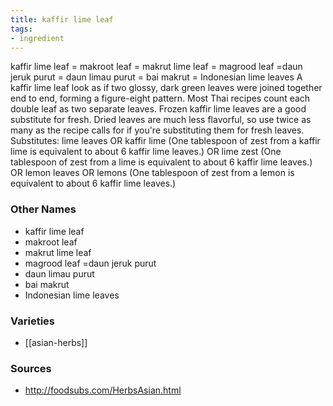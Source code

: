 ```yaml
---
title: kaffir lime leaf
tags:
- ingredient
---
```

kaffir lime leaf = makroot leaf = makrut lime leaf = magrood leaf =daun jeruk purut = daun limau purut = bai makrut = Indonesian lime leaves A kaffir lime leaf look as if two glossy, dark green leaves were joined together end to end, forming a figure-eight pattern. Most Thai recipes count each double leaf as two separate leaves. Frozen kaffir lime leaves are a good substitute for fresh. Dried leaves are much less flavorful, so use twice as many as the recipe calls for if you're substituting them for fresh leaves. Substitutes: lime leaves OR kaffir lime (One tablespoon of zest from a kaffir lime is equivalent to about 6 kaffir lime leaves.) OR lime zest (One tablespoon of zest from a lime is equivalent to about 6 kaffir lime leaves.) OR lemon leaves OR lemons (One tablespoon of zest from a lemon is equivalent to about 6 kaffir lime leaves.)

### Other Names

* kaffir lime leaf
* makroot leaf
* makrut lime leaf
* magrood leaf =daun jeruk purut
* daun limau purut
* bai makrut
* Indonesian lime leaves

### Varieties

* [[asian-herbs]]

### Sources
* http://foodsubs.com/HerbsAsian.html
